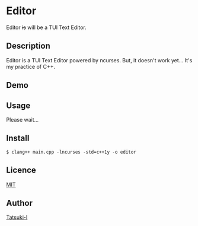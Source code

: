 Editor
====

Editor ~~is~~ will be a TUI Text Editor.

## Description

Editor is a TUI Text Editor powered by ncurses.
But, it doesn't work yet...
It's my practice of C++.

## Demo

## Usage

Please wait...

## Install

`$ clang++ main.cpp -lncurses -std=c++1y -o editor`

## Licence

[MIT](https://github.com/Tatsuki-I/editor/blob/master/LICENSE)

## Author

[Tatsuki-I](https://github.com/Tatsuki-I)
